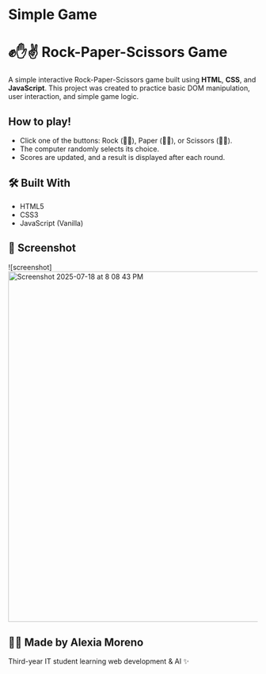 # Simple Game
# ✊✋✌️ Rock-Paper-Scissors Game

A simple interactive Rock-Paper-Scissors game built using **HTML**, **CSS**, and **JavaScript**.
This project was created to practice basic DOM manipulation, user interaction, and simple game logic.

## How to play!

- Click one of the buttons: Rock (👊🏼), Paper (🖐🏼), or Scissors (✌🏼).
- The computer randomly selects its choice.
- Scores are updated, and a result is displayed after each round.

## 🛠️ Built With

- HTML5
- CSS3
- JavaScript (Vanilla)

## 📸 Screenshot
![screenshot] <img width="1440" height="708" alt="Screenshot 2025-07-18 at 8 08 43 PM" src="https://github.com/user-attachments/assets/9c36e114-847a-450e-9407-6a39456ebedb" />


## 👩‍💻 Made by Alexia Moreno
Third-year IT student learning web development & AI ✨  
